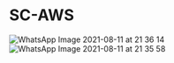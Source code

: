 # SC-AWS
![WhatsApp Image 2021-08-11 at 21 36 14](https://user-images.githubusercontent.com/80652704/129130541-396a02ca-f0af-4c3d-96b3-e253397189b4.jpeg)
![WhatsApp Image 2021-08-11 at 21 35 58](https://user-images.githubusercontent.com/80652704/129130641-a473ab88-f46f-4e78-bea8-16e7031368d6.jpeg)
